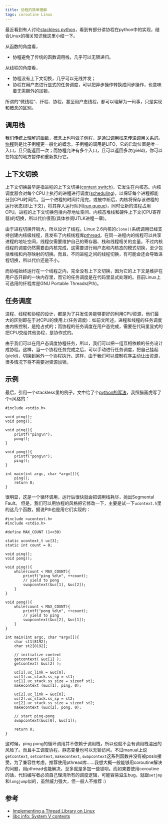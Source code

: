 ```yaml
---
title: 协程的简单理解
tags: coroutine Linux
---
```


最近看到有人讨论[stackless python](http://www.stackless.com/)，看到有部分讲协程在python中的实现，结合Linux的相关知识我这里小结一下。

从函数的角度看，

- 协程避免了传统的函数调用栈，几乎可以无限递归。

从线程的角度看，

- 协程没有上下文切换，几乎可以无线并发；
- 协程在用户态进行显式的任务调度，可以把异步操作转换成同步操作，也意味着无需额外的加锁。

所谓的“微线程”、纤程、协程，甚至用户态线程，都可以理解为一码事，只是实现和概念的区别。

## 调用栈

我们传统上理解的函数，概念上也叫做[子例程](http://en.wikipedia.org/wiki/Subroutine)，是通过[调用栈](http://en.wikipedia.org/wiki/Call_stack)来传递调用关系的。[协程](http://en.wikipedia.org/wiki/Coroutine)则是比子例程更一般化的概念。子例程的调用是LIFO，它的启动位置是唯一入口，且只能返回一次；而协程允许有多个入口，且可以返回多次(yield)，你可以在特定的地方暂停和重新执行它。

## 上下文切换

上下文切换最早是指进程的上下文切换([context switch](http://en.wikipedia.org/wiki/Context_switch))，它发生在内核态。内核调度器会对每个CPU上执行的进程进行调度([scheduling](http://en.wikipedia.org/wiki/Scheduling_(computing)))，以保证每个进程都能分到CPU时间片。当一个进程的时间片用完，或被中断后，内核将保存该进程的运行状态(即上下文)，将其存入运行队列([run queue](http://en.wikipedia.org/wiki/Run_queue))，同时让新的进程占用CPU。进程的上下文切换包括内存地址空间、内核态堆栈和硬件上下文(CPU寄存器)的切换，所以代价很高(具体参阅UTLK进程一章)。

由于进程切换开销大，所以设计了线程。Linux 2.6内核的`clone()`系统调用已经支持创建内核级线程，且发布了内核线程库[pthread](http://en.wikipedia.org/wiki/Pthread)。在同一进程内的线程可以共享进程的地址空间，线程仅需要维护自己的寄存器、栈和线程相关的变量。不过内核线程的调度仍然需要由内核完成，这需要进行用户态和内核态的模式切换，至少包括堆栈和内存映射的切换。而且，不同进程之间的线程切换，有可能会还会导致进程切换，所以代价还是不小。

而协程始终运行在一个线程之内，完全没有上下文切换，因为它的上下文是维护在用户态开辟的一块内存里，而它的任务调度是在代码里显式处理的。目前Linux上可选用的纤程库是GNU Portable Threads(Pth)。

## 任务调度

进程、线程和协程的设计，都是为了并发任务能够更好的利用CPU资源，他们最大的区别即在于对CPU的使用上(任务调度)：如前文所述，进程和线程的任务调度由内核控制，是抢占式的；而协程的任务调度在用户态完成，需要在代码里显式的把CPU交给其他协程，是协作式的。

由于我们可以在用户态调度协程任务，所以，我们可以把一组互相依赖的任务设计成协程。这样，当一个协程任务完成之后，可以手动进行任务调度，把自己挂起(yield)，切换到另外一个协程执行。这样，由于我们可以控制程序主动让出资源，很多情况下将不需要对资源加锁。

## 示例

最后，引用一个stackless里的例子，文中给了个[python的写法](http://www.grant-olson.net/files/why_stackless.html#pingpong-stackless-py-stackless-ping-pong-example)，我照猫画虎写了个c风格的：

    #include <stdio.h>

    void ping();
    void pong();

    void ping(){
        printf("ping\n");
        pong();
    }

    void pong(){
        printf("pong\n");
        ping();
    }

    int main(int argc, char *argv[]){
        ping();
        return 0;
    }

很明显，这是一个循环调用，运行后很快就会把调用栈耗尽，抛出Segmental Fault。 但是，我们可以用协程的风格把它修改一下，主要是试一下`ucontext.h`里的这几个函数，据说Pth也是用它们实现的：

    #include <ucontext.h>
    #include <stdio.h>

    #define MAX_COUNT (1<<30)

    static ucontext_t uc[3];
    static int count = 0;

    void ping();
    void pong();

    void ping(){
        while(count < MAX_COUNT){
            printf("ping %d\n", ++count);
            // yield to pong
            swapcontext(&uc[1], &uc[2]);
        }
    }

    void pong(){
        while(count < MAX_COUNT){
            printf("pong %d\n", ++count);
            // yield to ping
            swapcontext(&uc[2], &uc[1]);
        }
    }

    int main(int argc, char *argv[]){
        char st1[8192];
        char st2[8192];

        // initialize context
        getcontext( &uc[1] );
        getcontext( &uc[2] );

        uc[1].uc_link = &uc[0];
        uc[1].uc_stack.ss_sp = st1;
        uc[1].uc_stack.ss_size = sizeof st1;
        makecontext (&uc[1], ping, 0);

        uc[2].uc_link = &uc[0];
        uc[2].uc_stack.ss_sp = st2;
        uc[2].uc_stack.ss_size = sizeof st2;
        makecontext (&uc[2], pong, 0);

        // start ping-pong
        swapcontext(&uc[0], &uc[1]);

        return 0;
    }

这时候，ping pong的循环调用并不依赖于调用栈，所以也就不会有调用栈溢出的风险了。而且手工调度协程，静态变量也可以无锁访问。不过manual上说`getcontext`, `setcontext`, `makecontext`, `swapcontext`这系列函数并没有被posix接受，为了兼容性考虑，推荐使用pthread库……我想大概一般能够用coroutine解决的问题，用pthread也能解决，至多就是多加一些锁呗。而如果要使用coroutine的话，代码编写者必须自己理清所有的调度逻辑，可能容易滋生bug，就跟`setjmp`和`longjump`似的，虽然威力强大，但一般人不推荐 :)

## 参考

- [Implementing a Thread Library on Linux](http://www.evanjones.ca/software/threading.html)
- [libc info: System V contexts](http://www.gnu.org/s/hello/manual/libc/System-V-contexts.html#System-V-contexts)
